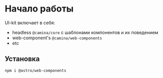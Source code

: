 ﻿# Начало работы
UI-kit включает в себя:
* headless `@camina/core` с шаблонами компонентов и их поведением
* web-component's `@camina/web-components`
* etc

## Установка
```
npm i @astro/web-components
```